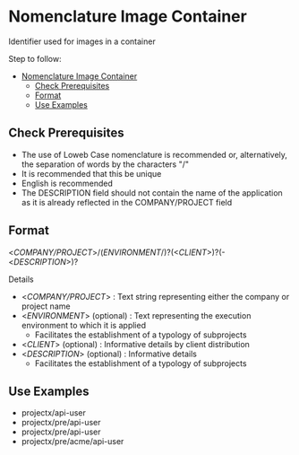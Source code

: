 # Nomenclature Image Container

Identifier used for images in a container





Step to follow:

- [Nomenclature Image Container](#nomenclature-image-container)
  - [Check Prerequisites](#check-prerequisites)
  - [Format](#format)
  - [Use Examples](#use-examples)





## Check Prerequisites

* The use of Loweb Case nomenclature is recommended or, alternatively, the separation of words by the characters "/"
* It is recommended that this be unique
* English is recommended
* The DESCRIPTION field should not contain the name of the application as it is already reflected in the COMPANY/PROJECT field





## Format

<_COMPANY/PROJECT_>/(_ENVIRONMENT_/)?(<_CLIENT_>)?(-<_DESCRIPTION_>)?

Details


* <_COMPANY/PROJECT_> : Text string representing either the company or project name
* <_ENVIRONMENT_> (optional) : Text representing the execution environment to which it is applied
    * Facilitates the establishment of a typology of subprojects
* <_CLIENT_> (optional) : Informative details by client distribution
* <_DESCRIPTION_> (optional) : Informative details
    * Facilitates the establishment of a typology of subprojects





## Use Examples

* projectx/api-user
* projectx/pre/api-user
* projectx/pre/api-user
* projectx/pre/acme/api-user
